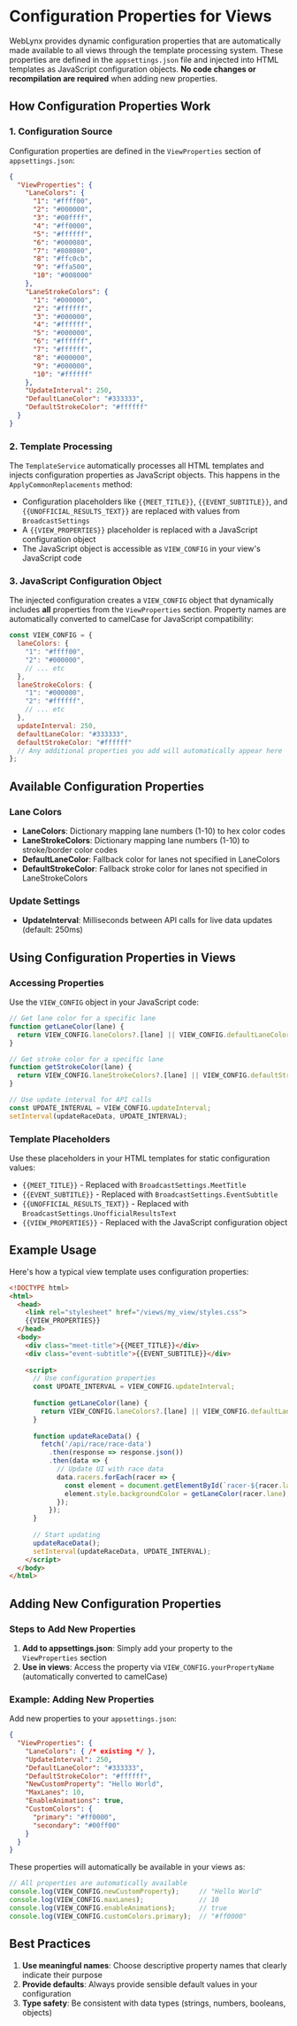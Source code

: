 # Configuration Properties for Views

WebLynx provides dynamic configuration properties that are automatically made available to all views through the template processing system. These properties are defined in the `appsettings.json` file and injected into HTML templates as JavaScript configuration objects. **No code changes or recompilation are required** when adding new properties.

## How Configuration Properties Work

### 1. Configuration Source
Configuration properties are defined in the `ViewProperties` section of `appsettings.json`:

```json
{
  "ViewProperties": {
    "LaneColors": {
      "1": "#ffff00",
      "2": "#000000",
      "3": "#00ffff",
      "4": "#ff0000",
      "5": "#ffffff",
      "6": "#000080",
      "7": "#808080",
      "8": "#ffc0cb",
      "9": "#ffa500",
      "10": "#008000"
    },
    "LaneStrokeColors": {
      "1": "#000000",
      "2": "#ffffff",
      "3": "#000000",
      "4": "#ffffff",
      "5": "#000000",
      "6": "#ffffff",
      "7": "#ffffff",
      "8": "#000000",
      "9": "#000000",
      "10": "#ffffff"
    },
    "UpdateInterval": 250,
    "DefaultLaneColor": "#333333",
    "DefaultStrokeColor": "#ffffff"
  }
}
```

### 2. Template Processing
The `TemplateService` automatically processes all HTML templates and injects configuration properties as JavaScript objects. This happens in the `ApplyCommonReplacements` method:

- Configuration placeholders like `{{MEET_TITLE}}`, `{{EVENT_SUBTITLE}}`, and `{{UNOFFICIAL_RESULTS_TEXT}}` are replaced with values from `BroadcastSettings`
- A `{{VIEW_PROPERTIES}}` placeholder is replaced with a JavaScript configuration object
- The JavaScript object is accessible as `VIEW_CONFIG` in your view's JavaScript code

### 3. JavaScript Configuration Object
The injected configuration creates a `VIEW_CONFIG` object that dynamically includes **all** properties from the `ViewProperties` section. Property names are automatically converted to camelCase for JavaScript compatibility:

```javascript
const VIEW_CONFIG = {
  laneColors: {
    "1": "#ffff00",
    "2": "#000000",
    // ... etc
  },
  laneStrokeColors: {
    "1": "#000000",
    "2": "#ffffff",
    // ... etc
  },
  updateInterval: 250,
  defaultLaneColor: "#333333",
  defaultStrokeColor: "#ffffff"
  // Any additional properties you add will automatically appear here
};
```

## Available Configuration Properties

### Lane Colors
- **LaneColors**: Dictionary mapping lane numbers (1-10) to hex color codes
- **LaneStrokeColors**: Dictionary mapping lane numbers (1-10) to stroke/border color codes
- **DefaultLaneColor**: Fallback color for lanes not specified in LaneColors
- **DefaultStrokeColor**: Fallback stroke color for lanes not specified in LaneStrokeColors

### Update Settings
- **UpdateInterval**: Milliseconds between API calls for live data updates (default: 250ms)

## Using Configuration Properties in Views

### Accessing Properties
Use the `VIEW_CONFIG` object in your JavaScript code:

```javascript
// Get lane color for a specific lane
function getLaneColor(lane) {
  return VIEW_CONFIG.laneColors?.[lane] || VIEW_CONFIG.defaultLaneColor;
}

// Get stroke color for a specific lane
function getStrokeColor(lane) {
  return VIEW_CONFIG.laneStrokeColors?.[lane] || VIEW_CONFIG.defaultStrokeColor;
}

// Use update interval for API calls
const UPDATE_INTERVAL = VIEW_CONFIG.updateInterval;
setInterval(updateRaceData, UPDATE_INTERVAL);
```

### Template Placeholders
Use these placeholders in your HTML templates for static configuration values:

- `{{MEET_TITLE}}` - Replaced with `BroadcastSettings.MeetTitle`
- `{{EVENT_SUBTITLE}}` - Replaced with `BroadcastSettings.EventSubtitle`
- `{{UNOFFICIAL_RESULTS_TEXT}}` - Replaced with `BroadcastSettings.UnofficialResultsText`
- `{{VIEW_PROPERTIES}}` - Replaced with the JavaScript configuration object

## Example Usage

Here's how a typical view template uses configuration properties:

```html
<!DOCTYPE html>
<html>
  <head>
    <link rel="stylesheet" href="/views/my_view/styles.css">
    {{VIEW_PROPERTIES}}
  </head>
  <body>
    <div class="meet-title">{{MEET_TITLE}}</div>
    <div class="event-subtitle">{{EVENT_SUBTITLE}}</div>
    
    <script>
      // Use configuration properties
      const UPDATE_INTERVAL = VIEW_CONFIG.updateInterval;
      
      function getLaneColor(lane) {
        return VIEW_CONFIG.laneColors?.[lane] || VIEW_CONFIG.defaultLaneColor;
      }
      
      function updateRaceData() {
        fetch('/api/race/race-data')
          .then(response => response.json())
          .then(data => {
            // Update UI with race data
            data.racers.forEach(racer => {
              const element = document.getElementById(`racer-${racer.lane}`);
              element.style.backgroundColor = getLaneColor(racer.lane);
            });
          });
      }
      
      // Start updating
      updateRaceData();
      setInterval(updateRaceData, UPDATE_INTERVAL);
    </script>
  </body>
</html>
```

## Adding New Configuration Properties

### Steps to Add New Properties

1. **Add to appsettings.json**: Simply add your property to the `ViewProperties` section
2. **Use in views**: Access the property via `VIEW_CONFIG.yourPropertyName` (automatically converted to camelCase)

### Example: Adding New Properties

Add new properties to your `appsettings.json`:

```json
{
  "ViewProperties": {
    "LaneColors": { /* existing */ },
    "UpdateInterval": 250,
    "DefaultLaneColor": "#333333",
    "DefaultStrokeColor": "#ffffff",
    "NewCustomProperty": "Hello World",
    "MaxLanes": 10,
    "EnableAnimations": true,
    "CustomColors": {
      "primary": "#ff0000",
      "secondary": "#00ff00"
    }
  }
}
```

These properties will automatically be available in your views as:

```javascript
// All properties are automatically available
console.log(VIEW_CONFIG.newCustomProperty);     // "Hello World"
console.log(VIEW_CONFIG.maxLanes);              // 10
console.log(VIEW_CONFIG.enableAnimations);      // true
console.log(VIEW_CONFIG.customColors.primary);  // "#ff0000"
```

## Best Practices

1. **Use meaningful names**: Choose descriptive property names that clearly indicate their purpose
2. **Provide defaults**: Always provide sensible default values in your configuration
3. **Type safety**: Be consistent with data types (strings, numbers, booleans, objects)